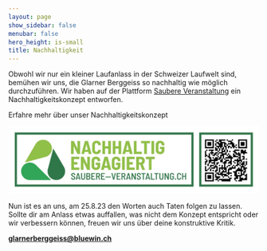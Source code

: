 ```yaml
---
layout: page
show_sidebar: false
menubar: false
hero_height: is-small
title: Nachhaltigkeit
---
```

Obwohl wir nur ein kleiner Laufanlass in der Schweizer Laufwelt sind, bemühen wir uns, die Glarner Berggeiss so nachhaltig wie möglich durchzuführen. Wir haben auf der Plattform [Saubere Veranstaltung](https://saubere-veranstaltung.ch/EventProfil/Detail/12674) ein Nachhaltigkeitskonzept entworfen.

Erfahre mehr über unser Nachhaltigkeitskonzept

<img src="/img/saubere_veranstaltung.jpg"
     alt="qr saubere veranstaltung"/>
     
Nun ist es an uns, am 25.8.23 den Worten auch Taten folgen zu lassen. Sollte dir am Anlass etwas auffallen, was nicht dem Konzept entspricht oder wir verbessern können, freuen wir uns über deine konstruktive Kritik.


**[glarnerberggeiss@bluewin.ch](mailto:glarnerberggeiss@bluewin.ch)**
